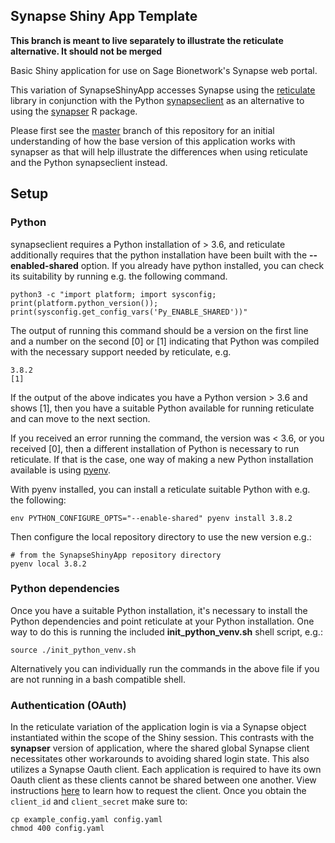 ## Synapse Shiny App Template

**This branch is meant to live separately to illustrate the reticulate alternative. It should not be merged**

Basic Shiny application for use on Sage Bionetwork's Synapse web portal.

This variation of SynapseShinyApp accesses Synapse using the [reticulate](https://rstudio.github.io/reticulate/) library in conjunction with the Python [synapseclient](https://github.com/Sage-Bionetworks/synapsePythonClient) as an alternative to using the [synapser](https://github.com/Sage-Bionetworks/synapser) R package.

Please first see the [master](https://github.com/Sage-Bionetworks/SynapseShinyApp/tree/master) branch of this repository for an initial understanding of how the base version of this application works with synapser as that will help illustrate the differences when using reticulate and the Python synapseclient instead.

## Setup

### Python

synapseclient requires a Python installation of > 3.6, and reticulate additionally requires that the python installation have been built with the **--enabled-shared** option. If you already have python installed, you can check its suitability by running e.g. the following command.

```
python3 -c "import platform; import sysconfig; print(platform.python_version()); print(sysconfig.get_config_vars('Py_ENABLE_SHARED'))"
```

The output of running this command should be a version on the first line and a number on the second [0] or [1] indicating that Python was compiled with the necessary support needed by reticulate, e.g.

```
3.8.2
[1]
```

If the output of the above indicates you have a Python version > 3.6 and shows [1], then you have a suitable Python available for running reticulate and can move to the next section.

If you received an error running the command, the version was < 3.6, or you received [0], then a different installation of Python is necessary to run reticulate. If that is the case, one way of making a new Python installation available is using [pyenv](https://github.com/pyenv/pyenv#installation).

With pyenv installed, you can install a reticulate suitable Python with e.g. the following:
```
env PYTHON_CONFIGURE_OPTS="--enable-shared" pyenv install 3.8.2
```

Then configure the local repository directory to use the  new version e.g.:
```
# from the SynapseShinyApp repository directory
pyenv local 3.8.2
```

### Python dependencies

Once you have a suitable Python installation, it's necessary to install the Python dependencies and point reticulate at your Python installation. One way to do this is running the included **init_python_venv.sh** shell script, e.g.:

```
source ./init_python_venv.sh
```

Alternatively you can individually run the commands in the above file if you are not running in a bash compatible shell.

### Authentication (OAuth)

In the reticulate variation of the application login is via a Synapse object instantiated within the scope of the Shiny session. This contrasts with the **synapser** version of application, where the shared global Synapse client necessitates other workarounds to avoiding shared login state.  This also utilizes a Synapse Oauth client.  Each application is required to have its own Oauth client as these clients cannot be shared between one another.  View instructions [here](https://docs.synapse.org/articles/using_synapse_as_an_oauth_server.html) to learn how to request the client.  Once you obtain the `client_id` and `client_secret` make sure to:

```
cp example_config.yaml config.yaml
chmod 400 config.yaml
```
